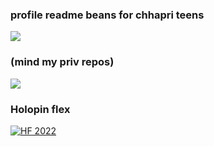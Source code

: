 ### profile readme beans for chhapri teens

![](https://github-readme-stats.vercel.app/api/top-langs/?username=wthrajat&layout=compact&theme=algolia)

### (mind my priv repos)
![](https://github-readme-stats.vercel.app/api?username=wthrajat&show_icons=true&count_private=true&hide=stars&icon_color=39FF14&border_radius=1&theme=algolia)

### Holopin flex
[![HF 2022](https://holopin.me/wthrajat)](https://holopin.io/@wthrajat)

